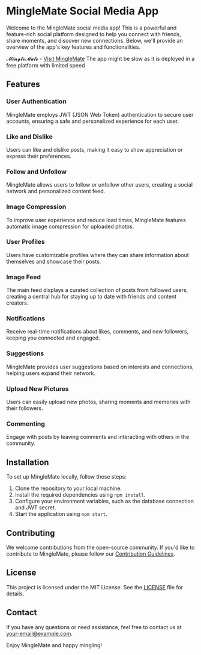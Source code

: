 # MingleMate Social Media App

Welcome to the MingleMate social media app! This is a powerful and feature-rich social platform designed to help you connect with friends, share moments, and discover new connections. Below, we'll provide an overview of the app's key features and functionalities.

𝓜𝓲𝓷𝓰𝓵𝓮𝓜𝓪𝓽𝓮 - [Visit MingleMate](https://minglenow.netlify.app/login)  The app might be slow as it is deployed in a free platform with limited speed
 
## Features

### User Authentication

MingleMate employs JWT (JSON Web Token) authentication to secure user accounts, ensuring a safe and personalized experience for each user.

### Like and Dislike

Users can like and dislike posts, making it easy to show appreciation or express their preferences.

### Follow and Unfollow

MingleMate allows users to follow or unfollow other users, creating a social network and personalized content feed.

### Image Compression

To improve user experience and reduce load times, MingleMate features automatic image compression for uploaded photos.

### User Profiles

Users have customizable profiles where they can share information about themselves and showcase their posts.

### Image Feed

The main feed displays a curated collection of posts from followed users, creating a central hub for staying up to date with friends and content creators.

### Notifications

Receive real-time notifications about likes, comments, and new followers, keeping you connected and engaged.

### Suggestions

MingleMate provides user suggestions based on interests and connections, helping users expand their network.

### Upload New Pictures

Users can easily upload new photos, sharing moments and memories with their followers.

### Commenting

Engage with posts by leaving comments and interacting with others in the community.

## Installation

To set up MingleMate locally, follow these steps:

1. Clone the repository to your local machine.
2. Install the required dependencies using `npm install`.
3. Configure your environment variables, such as the database connection and JWT secret.
4. Start the application using `npm start`.

## Contributing

We welcome contributions from the open-source community. If you'd like to contribute to MingleMate, please follow our [Contribution Guidelines](CONTRIBUTING.md).

## License

This project is licensed under the MIT License. See the [LICENSE](LICENSE) file for details.

## Contact

If you have any questions or need assistance, feel free to contact us at [your-email@example.com](mailto:your-email@example.com).

Enjoy MingleMate and happy mingling!
